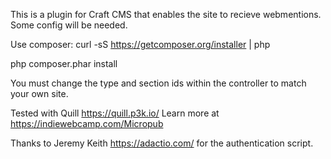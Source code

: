 This is a plugin for Craft CMS that enables the site to recieve webmentions. Some config will be needed.

Use composer: 
curl -sS https://getcomposer.org/installer | php

php composer.phar install

You must change the type and section ids within the controller to match your own site.

Tested with Quill https://quill.p3k.io/
Learn more at https://indiewebcamp.com/Micropub

Thanks to Jeremy Keith https://adactio.com/ for the authentication script.
